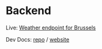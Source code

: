 # Backend

Live: [Weather endpoint for Brussels](https://idlab.osoc.be/weather/Brussels)

Dev Docs: [repo](https://github.com/osoc22/project-idlab/blob/master/docs/docs/backend/index.md) / [website](https://osoc22.github.io/project-idlab/docs/backend/)
